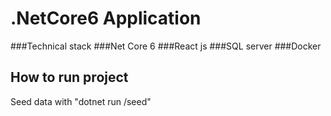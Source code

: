 # .NetCore6 Application

###Technical stack
###Net Core 6
###React js
###SQL server
###Docker

## How to run project
Seed data with "dotnet run /seed"